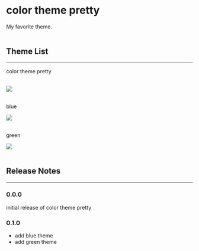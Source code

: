 # color theme pretty

My favorite theme.
<br/><br/>


## Theme List

---

color theme pretty<br/><br/>

<img src="https://user-images.githubusercontent.com/22291462/220353013-213f05ff-254f-4c2f-9d12-ed4524df0646.JPG"/> 


<br/>blue<br/>

<img src="https://user-images.githubusercontent.com/22291462/220353306-6a02bdb0-93ae-4287-8bc8-c56001fadfbb.JPG"/>


<br/>green<br/>

<img src="https://user-images.githubusercontent.com/22291462/220353485-0156d2dd-d76d-4a66-8501-a0546bf4a642.JPG"/>

<br/>
<br/>


## Release Notes

---

### 0.0.0

initial release of color theme pretty

### 0.1.0

- add blue theme
- add green theme
